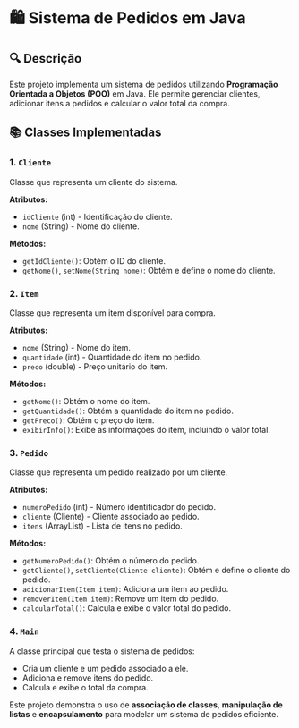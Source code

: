 # 🛍️ Sistema de Pedidos em Java

## 🔍 Descrição
Este projeto implementa um sistema de pedidos utilizando **Programação Orientada a Objetos (POO)** em Java. Ele permite gerenciar clientes, adicionar itens a pedidos e calcular o valor total da compra.

## 📚 Classes Implementadas
### **1. `Cliente`**
Classe que representa um cliente do sistema.

**Atributos:**
- `idCliente` (int) - Identificação do cliente.
- `nome` (String) - Nome do cliente.

**Métodos:**
- `getIdCliente()`: Obtém o ID do cliente.
- `getNome()`, `setNome(String nome)`: Obtém e define o nome do cliente.

### **2. `Item`**
Classe que representa um item disponível para compra.

**Atributos:**
- `nome` (String) - Nome do item.
- `quantidade` (int) - Quantidade do item no pedido.
- `preco` (double) - Preço unitário do item.

**Métodos:**
- `getNome()`: Obtém o nome do item.
- `getQuantidade()`: Obtém a quantidade do item no pedido.
- `getPreco()`: Obtém o preço do item.
- `exibirInfo()`: Exibe as informações do item, incluindo o valor total.

### **3. `Pedido`**
Classe que representa um pedido realizado por um cliente.

**Atributos:**
- `numeroPedido` (int) - Número identificador do pedido.
- `cliente` (Cliente) - Cliente associado ao pedido.
- `itens` (ArrayList<Item>) - Lista de itens no pedido.

**Métodos:**
- `getNumeroPedido()`: Obtém o número do pedido.
- `getCliente()`, `setCliente(Cliente cliente)`: Obtém e define o cliente do pedido.
- `adicionarItem(Item item)`: Adiciona um item ao pedido.
- `removerItem(Item item)`: Remove um item do pedido.
- `calcularTotal()`: Calcula e exibe o valor total do pedido.

### **4. `Main`**
A classe principal que testa o sistema de pedidos:
- Cria um cliente e um pedido associado a ele.
- Adiciona e remove itens do pedido.
- Calcula e exibe o total da compra.

Este projeto demonstra o uso de **associação de classes**, **manipulação de listas** e **encapsulamento** para modelar um sistema de pedidos eficiente.
